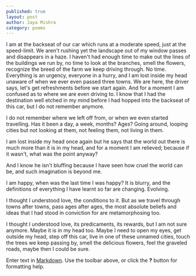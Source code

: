 ```yaml
---
published: true
layout: post
author: Jaya Mishra
category: poems
---
```

I am at the backseat of our car which runs at a moderate speed,
just at the speed-limit. We aren't rushing yet the landscape out of my window
passes and disappears in a haze. I haven't had enough time to
make out the lines of the buildings we run by, no time to
look at the branches, smell the flowers, recognize the breed of the
farm we keep driving through. No time. Everything is an urgency,
everyone in a hurry, and I am lost inside my head unaware of when
we ever even passed three towns. We are here, the driver says,
let's get refreshments before we start again.
And for a moment I am confused as to where we are even driving to.
I know that I had the destination well etched in my mind
before I had hopped into the backseat of this car, but I do not remember anymore.

I do not remember where we left off from, or when we even started travelling.
Has it been a day, a week, months? Ages?
Going around, looping cities but not looking at them,
not feeling them, not living in them.

I am lost inside my head once again but he says that the world out there
is much more than it is in my head, and for a moment I am relieved;
because if it wasn't, what was the point anyway?

And I know he isn't bluffing because I have seen how cruel the world
can be, and such imagination is beyond me.

I am happy, when was the last time I was happy?
It is blurry, and the definitions of everything I have learnt so far are
changing. Evolving.

I thought I understood love, the conditions to it.
But as we travel through towns after towns,
pass ages after ages, the most absolute beliefs and ideas
that I had stood in conviction for are metamorphosing too.

I thought I understood love, its predicaments, its rewards,
but I am not sure anymore. Maybe it is in my head too.
Maybe I need to open my eyes, get outside my head, step off this car,
live in one of these unnamed cities, touch the trees we keep passing by,
smell the delicious flowers, feel the graveled roads,
maybe then I could be sure.


Enter text in [Markdown](http://daringfireball.net/projects/markdown/). Use the toolbar above, or click the **?** button for formatting help.
